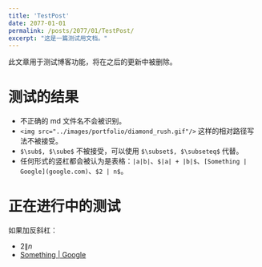 ```yaml
---
title: 'TestPost'
date: 2077-01-01
permalink: /posts/2077/01/TestPost/
excerpt: "这是一篇测试用文档。"
---
```


此文章用于测试博客功能，将在之后的更新中被删除。

# 测试的结果

- 不正确的 md 文件名不会被识别。
- `<img src="../images/portfolio/diamond_rush.gif"/>` 这样的相对路径写法不被接受。
- `$\sub$, $\sube$` 不被接受，可以使用 `$\subset$, $\subseteq$` 代替。
- 任何形式的竖杠都会被认为是表格：`|a|b|`、`$|a| + |b|$`、`[Something | Google](google.com)`、`$2 | n$`。

# 正在进行中的测试

如果加反斜杠：

- $2 \| n$
- [Something \| Google](google.com)